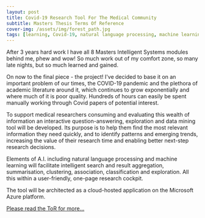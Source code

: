 ```yaml
---
layout: post
title: Covid-19 Research Tool For The Medical Community
subtitle: Masters Thesis Terms Of Reference
cover-img: /assets/img/forest_path.jpg
tags: [learning, Covid-19, natural language processing, machine learning, data science]
---
```

After 3 years hard work I have all 8 Masters Intelligent Systems modules behind me, phew and wow!  So much work out of 
my comfort zone, so many late nights, but so much learned and gained. 

On now to the final piece - the project! I've decided to base it on an important problem of our times, the COVID-19 pandemic 
and the plethora of academic literature around it, which continues to grow exponentially and where much of it is poor 
quality. Hundreds of hours can easily be spent manually working through Covid papers of potential interest. 

To support medical researchers consuming and evaluating this wealth of information an interactive question-answering, 
exploration and data mining tool will be developed. Its purpose is to help them find the most relevant information they 
need quickly, and to identify patterns and emerging trends, increasing the value of their research time and enabling better 
next-step research decisions.

Elements of A.I. including natural language processing and machine learning will facilitate intelligent search and result 
aggregation, summarisation, clustering, association, classification and exploration. All this within a user-friendly, 
one-page research cockpit. 

The tool will be architected as a cloud-hosted application on the Microsoft Azure platform.

[Please read the ToR for more...](https://docs.google.com/viewer?url=https://github.com/corticalstack/corticalstack.github.io/raw/master/docs/project/tor.pdf)